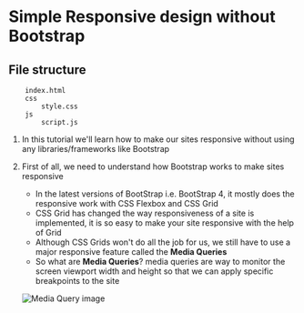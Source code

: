 # Simple Responsive design without Bootstrap

## File structure

```
    index.html
    css
        style.css
    js
        script.js
```

1. In this tutorial we'll learn how to make our sites responsive without using any libraries/frameworks like Bootstrap
1. First of all, we need to understand how Bootstrap works to make sites responsive

    - In the latest versions of BootStrap i.e. BootStrap 4, it mostly does the responsive work with CSS Flexbox and CSS Grid
    - CSS Grid has changed the way responsiveness of a site is implemented, it is so easy to make your site responsive with the help of Grid
    - Although CSS Grids won't do all the job for us, we still have to use a major responsive feature called the **Media Queries**
    - So what are **Media Queries**? media queries are way to monitor the screen viewport width and height so that we can apply specific breakpoints to the site

    ![Media Query image](https://www.seobility.net/en/wiki/images/6/6f/Media-Queries.png)
